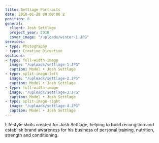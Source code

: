 ```yaml
---
title: Settlage Portraits
date: 2018-01-28 09:00:00 Z
position: 0
general:
  client: Josh Settlage 
  project_year: 2018
  cover_image: "/uploads/winter-1.JPG"
services:
- type: Photography
- type: Creative Direction
sections:
- type: full-width-image 
  image: "/uploads/settlage-1.JPG"
  caption: Model • Josh Settlage
- type: split-image-left
  image: "/uploads/settlage-2.JPG"
  caption: Model • Josh Settlage
- type: full-width-image 
  image: "/uploads/settlage-3.JPG"
  caption: Model • Josh Settlage
- type: split-image-right
  image: "/uploads/settlage-4.JPG"
  caption: Model • Josh Settlage  
---
```


Lifestyle shots created for Josh Settlage, helping to build recongition and establish brand awareness for his business of personal training, nutrition, strength and conditioning.